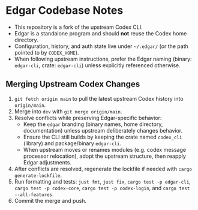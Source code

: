 # Edgar Codebase Notes

- This repository is a fork of the upstream Codex CLI.
- Edgar is a standalone program and should **not** reuse the Codex home directory.
- Configuration, history, and auth state live under `~/.edgar/` (or the path pointed to by `CODEX_HOME`).
- When following upstream instructions, prefer the Edgar naming (binary: `edgar-cli`, crate: `edgar-cli`) unless explicitly referenced otherwise.

## Merging Upstream Codex Changes

1. `git fetch origin main` to pull the latest upstream Codex history into `origin/main`.
2. Merge into `dev` with `git merge origin/main`.
3. Resolve conflicts while preserving Edgar-specific behavior:
   - Keep the `edgar` branding (binary names, home directory, documentation) unless upstream deliberately changes behavior.
   - Ensure the CLI still builds by keeping the crate named `codex_cli` (library) and package/binary `edgar-cli`.
   - When upstream moves or renames modules (e.g. codex message processor relocation), adopt the upstream structure, then reapply Edgar adjustments.
4. After conflicts are resolved, regenerate the lockfile if needed with `cargo generate-lockfile`.
5. Run formatting and tests: `just fmt`, `just fix`, `cargo test -p edgar-cli`, `cargo test -p codex-core`, `cargo test -p codex-login`, and `cargo test --all-features`.
6. Commit the merge and push.

